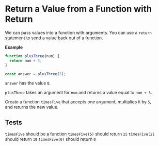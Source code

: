 # Return a Value from a Function with Return

We can pass values into a function with arguments. You can use a `return` statement to send a value back out of a function.

**Example**

```javascript
function plusThree(num) {
  return num + 3;
}

const answer = plusThree(5);

```

`answer` has the value `8`.

`plusThree` takes an argument for `num` and returns a value equal to `num + 3`.

Create a function `timesFive` that accepts one argument, multiplies it by `5`, and returns the new value.


## Tests

`timesFive` should be a function
`timesFive(5)` should return `25`
`timesFive(2)` should return `10`
`timesFive(0)` should return `0`